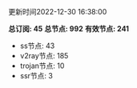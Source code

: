 更新时间2022-12-30 16:38:00

**总订阅: 45**
**总节点: 992**
**有效节点: 241**
- ss节点: 43
- v2ray节点: 185
- trojan节点: 10
- ssr节点: 3
